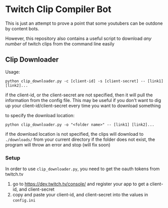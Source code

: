 # Twitch Clip Compiler Bot
This is just an attempt to prove a point that some youtubers can be outdone by content bots.

However, this repository also contains a useful script to download *any number* of twitch clips from the command line
easily

## Clip Downloader
Usage:

`python clip_downloader.py -c [client-id] -s [client-secret] -- [link1] [link2]...`


if the client-id, or the client-secret are not specified, then it will pull the information from the config file.
This may be useful if you don't want to dig up your client-id/client-secret every time you want to download something

to specify the download location:

`python clip_downloader.py -o "<folder name>" -- [link1] [link2]...`

if the download location is not specified, the clips will download to `./downloads/` from your current directory
if the folder does not exist, the program will throw an error and stop (will fix soon)

### Setup
In order to use `clip_downloader.py`, you need to get the oauth tokens from twitch.tv

1. go to https://dev.twitch.tv/console/ and register your app to get a client-id, and client-secret
2. copy and paste your client-id, and client-secret into the values in `config.ini`
